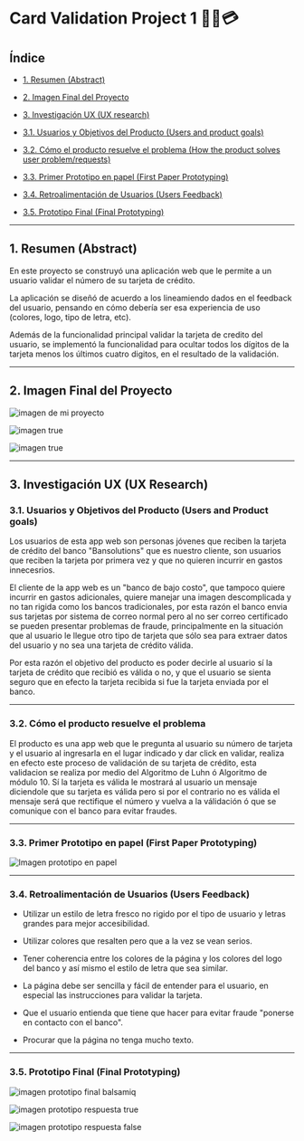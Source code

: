 # Card Validation Project 1 👩‍💻💳

## Índice

* [1. Resumen (Abstract)](#1-resumen-abstract)

* [2. Imagen Final del Proyecto](#2-imagen-final-del-proyecto)

* [3. Investigación UX (UX research)](#3-investigación-ux-ux-research)

* [3.1. Usuarios y Objetivos del Producto (Users and product goals)](#31-usuarios-y-objetivos-del-producto-users-and-product-goals)

* [3.2. Cómo el producto resuelve el problema (How the product solves user problem/requests)](#32-cómo-el-producto-resuelve-el-problema)


* [3.3. Primer Prototipo en papel (First Paper Prototyping)](#33-primer-prototipo-en-papel-first-paper-prototyping)

* [3.4. Retroalimentación de Usuarios (Users Feedback)](#34-retroalimentación-de-usuarios-users-feedback)

* [3.5. Prototipo Final (Final Prototyping)](#35-prototipo-final-final-prototyping)

***

## 1. Resumen (Abstract)
En este proyecto se construyó una aplicación web que le permite a un
usuario validar el número de su tarjeta de crédito. 

La aplicación se diseñó de acuerdo a los lineamiendo dados en el feedback del usuario, pensando en cómo debería ser esa
experiencia de uso (colores, logo, tipo de letra, etc).

Además de la funcionalidad principal validar la tarjeta de credito del usuario, se implementó la funcionalidad para ocultar todos los dígitos de la tarjeta menos
los últimos cuatro digitos, en el resultado de la validación.

***

## 2. Imagen Final del Proyecto

![imagen de mi proyecto](img/imagen-final1.png)

![imagen true](img/imagen-final3.png)

![imagen true](img/imagen-final2.png)

***

## 3. Investigación UX (UX Research)

### 3.1. Usuarios y Objetivos del Producto (Users and Product goals)

Los usuarios de esta app web son personas jóvenes que reciben la tarjeta de crédito del banco "Bansolutions" que es nuestro cliente, son usuarios que reciben la tarjeta por primera vez y que no quieren incurrir en gastos innecesrios. 

El cliente de la app web es un "banco de bajo costo", que tampoco quiere incurrir en gastos adicionales, quiere manejar una imagen descomplicada y no tan rigida como los bancos tradicionales, por esta razón el banco envia sus tarjetas por sistema de correo normal pero al no ser correo certificado se pueden presentar problemas de fraude, principalmente en la situación que al usuario le llegue otro tipo de tarjeta que sólo sea para extraer datos del usuario y no sea una tarjeta de crédito válida. 

Por esta razón el objetivo del producto es poder decirle al usuario sí la tarjeta de crédito que recibió es válida o no, y que el usuario se sienta seguro que en efecto la tarjeta recibida si fue la tarjeta enviada por el banco.

***

### 3.2. Cómo el producto resuelve el problema

El producto es una app web que le pregunta al usuario su número de tarjeta y el usuario al ingresarla en el lugar indicado y dar click en validar, realiza en efecto este proceso de validación de su tarjeta de crédito, esta validacion se realiza por medio del Algoritmo de Luhn ó Algoritmo de módulo 10. Sí la tarjeta es válida le mostrará al usuario un mensaje diciendole que su tarjeta es válida pero si por el contrario no es válida el mensaje será que rectifique el número y vuelva a la válidación ó que se comunique con el banco para evitar fraudes.

***

### 3.3. Primer Prototipo en papel (First Paper Prototyping)

![Imagen prototipo en papel](img/Paper-prototype.png)

***

### 3.4. Retroalimentación de Usuarios (Users Feedback)

* Utilizar un estilo de letra fresco no rigido por el tipo de usuario y letras grandes para mejor accesibilidad.  

* Utilizar colores que resalten pero que a la vez se vean serios.  

* Tener coherencia entre los colores de la página y los colores del logo del banco y así mismo el estilo de letra que sea similar.  

* La página debe ser sencilla y fácil de entender para el usuario, en especial las instrucciones para validar la tarjeta.  

* Que el usuario entienda que tiene que hacer para evitar fraude "ponerse en contacto con el banco".  

* Procurar que la página no tenga mucho texto.  

***

### 3.5. Prototipo Final (Final Prototyping)

![imagen prototipo final balsamiq](img/bienvenida.png)

![imagen prototipo respuesta true](img/validadortrue.png)

![imagen prototipo respuesta false](img/validadorfalse.png)



